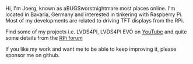Hi, I'm Joerg, known as aBUGSworstnightmare most places online. 
I'm located in Bavaria, Germany and interested in tinkering with Raspberry Pi. Most of my developments are related to driving TFT displays from the RPi.

Find some of my projects i.e. LVDS4PI, LVDS4PI EVO on [YouTube](https://www.youtube.com/channel/UCfXBC0xASUtFc6JM_aYxhBg) and quite some details from the [RPi forum](https://www.raspberrypi.org/forums/)

If you like my work and want me to be able to keep improving it, please sponsor me on github.
